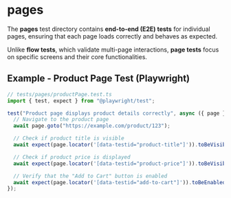 # pages

The **pages** test directory contains **end-to-end (E2E) tests** for individual pages, ensuring that each page loads correctly and behaves as expected.

Unlike **flow tests**, which validate multi-page interactions, **page tests** focus on specific screens and their core functionalities.

## Example - Product Page Test (Playwright)

```ts
// tests/pages/productPage.test.ts
import { test, expect } from "@playwright/test";

test("Product page displays product details correctly", async ({ page }) => {
  // Navigate to the product page
  await page.goto("https://example.com/product/123");

  // Check if product title is visible
  await expect(page.locator('[data-testid="product-title"]')).toBeVisible();

  // Check if product price is displayed
  await expect(page.locator('[data-testid="product-price"]')).toBeVisible();

  // Verify that the "Add to Cart" button is enabled
  await expect(page.locator('[data-testid="add-to-cart"]')).toBeEnabled();
});
```
